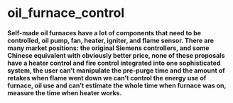 # oil_furnace_control
#### Self-made oil furnaces have a lot of components that need to be controlled, oil pump, fan, heater, igniter, and flame sensor. There are many market positions: the original Siemens controllers, and some Chinese equivalent with obviously better price, none of these proposals have a heater control and fire control integrated into one sophisticated system, the user can’t manipulate the pre-purge time and the amount of retakes when flame went down we can’t control the energy use of furnace, oil use and can’t estimate the whole time when furnace was on, measure the time when heater works.
